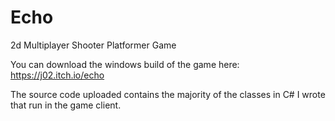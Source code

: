 # Echo
2d Multiplayer Shooter Platformer Game

You can download the windows build of the game here: https://j02.itch.io/echo 

The source code uploaded contains the majority of the classes in C# I wrote that run in the game client.
